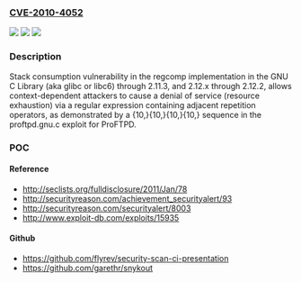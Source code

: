 ### [CVE-2010-4052](https://cve.mitre.org/cgi-bin/cvename.cgi?name=CVE-2010-4052)
![](https://img.shields.io/static/v1?label=Product&message=n%2Fa&color=blue)
![](https://img.shields.io/static/v1?label=Version&message=n%2Fa&color=blue)
![](https://img.shields.io/static/v1?label=Vulnerability&message=n%2Fa&color=brighgreen)

### Description

Stack consumption vulnerability in the regcomp implementation in the GNU C Library (aka glibc or libc6) through 2.11.3, and 2.12.x through 2.12.2, allows context-dependent attackers to cause a denial of service (resource exhaustion) via a regular expression containing adjacent repetition operators, as demonstrated by a {10,}{10,}{10,}{10,} sequence in the proftpd.gnu.c exploit for ProFTPD.

### POC

#### Reference
- http://seclists.org/fulldisclosure/2011/Jan/78
- http://securityreason.com/achievement_securityalert/93
- http://securityreason.com/securityalert/8003
- http://www.exploit-db.com/exploits/15935

#### Github
- https://github.com/flyrev/security-scan-ci-presentation
- https://github.com/garethr/snykout

